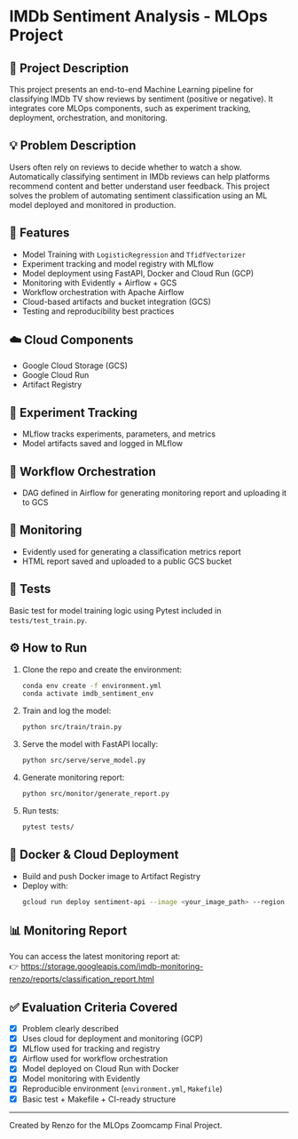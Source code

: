 # IMDb Sentiment Analysis - MLOps Project

## 📌 Project Description

This project presents an end-to-end Machine Learning pipeline for classifying IMDb TV show reviews by sentiment (positive or negative). It integrates core MLOps components, such as experiment tracking, deployment, orchestration, and monitoring.

## 💡 Problem Description

Users often rely on reviews to decide whether to watch a show. Automatically classifying sentiment in IMDb reviews can help platforms recommend content and better understand user feedback. This project solves the problem of automating sentiment classification using an ML model deployed and monitored in production.

## 🚀 Features

- Model Training with `LogisticRegression` and `TfidfVectorizer`
- Experiment tracking and model registry with MLflow
- Model deployment using FastAPI, Docker and Cloud Run (GCP)
- Monitoring with Evidently + Airflow + GCS
- Workflow orchestration with Apache Airflow
- Cloud-based artifacts and bucket integration (GCS)
- Testing and reproducibility best practices

## ☁️ Cloud Components

- Google Cloud Storage (GCS)
- Google Cloud Run
- Artifact Registry

## 🧪 Experiment Tracking

- MLflow tracks experiments, parameters, and metrics
- Model artifacts saved and logged in MLflow

## 🔁 Workflow Orchestration

- DAG defined in Airflow for generating monitoring report and uploading it to GCS

## 🧼 Monitoring

- Evidently used for generating a classification metrics report
- HTML report saved and uploaded to a public GCS bucket

## 🧪 Tests

Basic test for model training logic using Pytest included in `tests/test_train.py`.

## ⚙️ How to Run

1. Clone the repo and create the environment:
    ```bash
    conda env create -f environment.yml
    conda activate imdb_sentiment_env
    ```

2. Train and log the model:
    ```bash
    python src/train/train.py
    ```

3. Serve the model with FastAPI locally:
    ```bash
    python src/serve/serve_model.py
    ```

4. Generate monitoring report:
    ```bash
    python src/monitor/generate_report.py
    ```

5. Run tests:
    ```bash
    pytest tests/
    ```

## 🐳 Docker & Cloud Deployment

- Build and push Docker image to Artifact Registry
- Deploy with:
    ```bash
    gcloud run deploy sentiment-api --image <your_image_path> --region us-central1 --allow-unauthenticated
    ```

## 📊 Monitoring Report

You can access the latest monitoring report at:  
👉 https://storage.googleapis.com/imdb-monitoring-renzo/reports/classification_report.html

## ✅ Evaluation Criteria Covered

- [x] Problem clearly described
- [x] Uses cloud for deployment and monitoring (GCP)
- [x] MLflow used for tracking and registry
- [x] Airflow used for workflow orchestration
- [x] Model deployed on Cloud Run with Docker
- [x] Model monitoring with Evidently
- [x] Reproducible environment (`environment.yml`, `Makefile`)
- [x] Basic test + Makefile + CI-ready structure

---

Created by Renzo for the MLOps Zoomcamp Final Project.